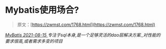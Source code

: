 <!--yml
category: 未分类
date: 0001-01-01 00:00:00
--->

# Mybatis使用场合?

> 原文：[https://zwmst.com/1768.html](https://zwmst.com/1768.html)

   [ *MyBatis* ](https://zwmst.com/mybatis)*[ <time datetime="2021-08-15T16:28:07+08:00"> 2021-08-15 </time> ](https://zwmst.com/1768.html)  专注于sql本身,是一个足够灵活的dao层解决方案.,对性能的要求很高,或者需求多变的项目*